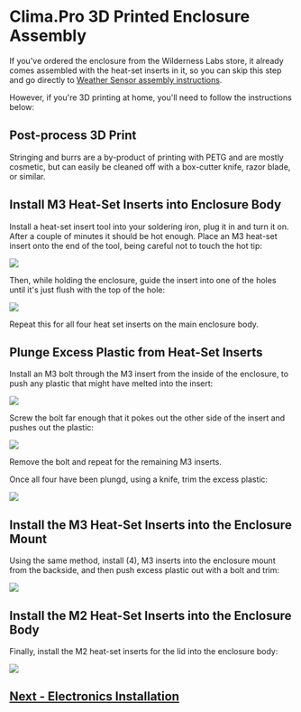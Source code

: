 # Clima.Pro 3D Printed Enclosure Assembly

If you've ordered the enclosure from the Wilderness Labs store, it already comes assembled with the heat-set inserts in it, so you can skip this step and go directly to [Weather Sensor assembly instructions](../Weather_Sensors/).

However, if you're 3D printing at home, you'll need to follow the instructions below:

## Post-process 3D Print

Stringing and burrs are a by-product of printing with PETG and are mostly cosmetic, but can easily be cleaned off with a box-cutter knife, razor blade, or similar.

## Install M3 Heat-Set Inserts into Enclosure Body

Install a heat-set insert tool into your soldering iron, plug it in and turn it on. After a couple of minutes it should be hot enough. Place an M3 heat-set insert onto the end of the tool, being careful not to touch the hot tip:

![](M3_Heat_Set.png)

Then, while holding the enclosure, guide the insert into one of the holes until it's just flush with the top of the hole:

![](M3_Heat_Set_Insert.png)

Repeat this for all four heat set inserts on the main enclosure body.

## Plunge Excess Plastic from Heat-Set Inserts

Install an M3 bolt through the M3 insert from the inside of the enclosure, to push any plastic that might have melted into the insert:

![](M3_Plunge.png)

Screw the bolt far enough that it pokes out the other side of the insert and pushes out the plastic:

![](M3_Plunge.png)

Remove the bolt and repeat for the remaining M3 inserts.

Once all four have been plungd, using a knife, trim the excess plastic:

![](M3_Trim.png)

## Install the M3 Heat-Set Inserts into the Enclosure Mount

Using the same method, install (4), M3 inserts into the enclosure mount from the backside, and then push excess plastic out with a bolt and trim:

![](Mount.png)

## Install the M2 Heat-Set Inserts into the Enclosure Body

Finally, install the M2 heat-set inserts for the lid into the enclosure body:

![](Enclosure_Bottom.png)

## [Next - Electronics Installation](../Electronics_Installation/readme.md)
